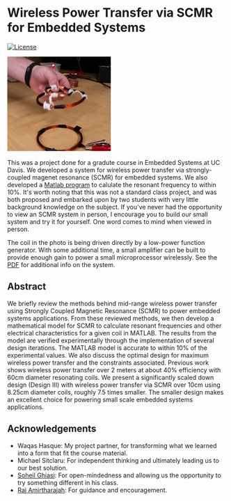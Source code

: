 # Wireless Power Transfer via SCMR for Embedded Systems
[![License](https://img.shields.io/badge/license-BSD-blue.svg?style=plastic)](LICENSE)

![image](SCMR.png)

This was a project done for a gradute course in Embedded Systems at UC Davis. We developed a system for wireless power transfer via strongly-coupled magenet resonance (SCMR) for embedded systems. We also developed a [Matlab program](SCMR.m) to calulate the resonant frequency to within 10%. It's worth noting that this was not a standard class  project, and was both proposed and embarked upon by two students with very little background knowledge on the subject. If you've never had the opportunity to view an SCMR system in person, I encourage you to build our small system and try it for yourself. One word comes to mind when viewed in person.

The coil in the photo is being driven directly by a low-power function generator. With some additional time, a small amplifier can be built to provide enough gain to power a small microprocessor wirelessly. See the [PDF](SCMR4EmbdSys.pdf) for additional info on the system.

## Abstract
We briefly review the methods behind mid-range wireless power transfer using Strongly Coupled Magnetic Resonance (SCMR) to power embedded systems applications. From these reviewed methods, we then develop a mathematical model for SCMR to calculate resonant frequencies and other electrical characteristics for a given coil in MATLAB. The results from the model are verified experimentally through the implementation of several design iterations. The MATLAB model is accurate to within 10% of the experimental values. We also discuss the optimal design for maximum wireless power transfer and the constraints associated. Previous work shows wireless power transfer over 2 meters at about 40% efficiency with 60cm diameter resonating coils. We present a significantly scaled down design (Design III) with wireless power transfer via SCMR over 10cm using 8.25cm diameter coils, roughly 7.5 times smaller. The smaller design makes an excellent choice for powering small scale embedded systems applications.

## Acknowledgements
 - Waqas Hasque: My project partner, for transforming what we learned into a form that fit the course material.
 - Michael Sitclaru: For independent thinking and ultimately leading us to our best solution.
 - [Soheil Ghiasi](): For open-mindedness and allowing us the opportunity to try something different in his class.
 - [Raj Amirtharajah](): For guidance and encouragement.
